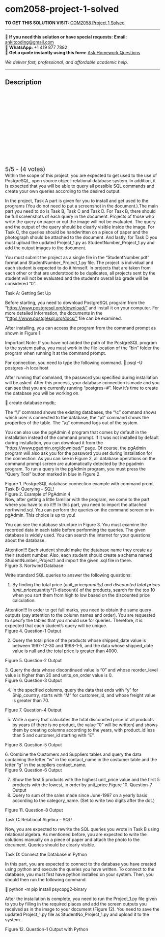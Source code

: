 # com2058-project-1-solved
**TO GET THIS SOLUTION VISIT:** [COM2058 Project 1 Solved](https://www.ankitcodinghub.com/product/com2058-project-1-solved/)


---

📩 **If you need this solution or have special requests:** **Email:** ankitcoding@gmail.com  
📱 **WhatsApp:** +1 419 877 7882  
📄 **Get a quote instantly using this form:** [Ask Homework Questions](https://www.ankitcodinghub.com/services/ask-homework-questions/)

*We deliver fast, professional, and affordable academic help.*

---

<h2>Description</h2>



<div class="kk-star-ratings kksr-auto kksr-align-center kksr-valign-top" data-payload="{&quot;align&quot;:&quot;center&quot;,&quot;id&quot;:&quot;99943&quot;,&quot;slug&quot;:&quot;default&quot;,&quot;valign&quot;:&quot;top&quot;,&quot;ignore&quot;:&quot;&quot;,&quot;reference&quot;:&quot;auto&quot;,&quot;class&quot;:&quot;&quot;,&quot;count&quot;:&quot;4&quot;,&quot;legendonly&quot;:&quot;&quot;,&quot;readonly&quot;:&quot;&quot;,&quot;score&quot;:&quot;5&quot;,&quot;starsonly&quot;:&quot;&quot;,&quot;best&quot;:&quot;5&quot;,&quot;gap&quot;:&quot;4&quot;,&quot;greet&quot;:&quot;Rate this product&quot;,&quot;legend&quot;:&quot;5\/5 - (4 votes)&quot;,&quot;size&quot;:&quot;24&quot;,&quot;title&quot;:&quot;COM2058 Project 1 Solved&quot;,&quot;width&quot;:&quot;138&quot;,&quot;_legend&quot;:&quot;{score}\/{best} - ({count} {votes})&quot;,&quot;font_factor&quot;:&quot;1.25&quot;}">

<div class="kksr-stars">

<div class="kksr-stars-inactive">
            <div class="kksr-star" data-star="1" style="padding-right: 4px">


<div class="kksr-icon" style="width: 24px; height: 24px;"></div>
        </div>
            <div class="kksr-star" data-star="2" style="padding-right: 4px">


<div class="kksr-icon" style="width: 24px; height: 24px;"></div>
        </div>
            <div class="kksr-star" data-star="3" style="padding-right: 4px">


<div class="kksr-icon" style="width: 24px; height: 24px;"></div>
        </div>
            <div class="kksr-star" data-star="4" style="padding-right: 4px">


<div class="kksr-icon" style="width: 24px; height: 24px;"></div>
        </div>
            <div class="kksr-star" data-star="5" style="padding-right: 4px">


<div class="kksr-icon" style="width: 24px; height: 24px;"></div>
        </div>
    </div>

<div class="kksr-stars-active" style="width: 138px;">
            <div class="kksr-star" style="padding-right: 4px">


<div class="kksr-icon" style="width: 24px; height: 24px;"></div>
        </div>
            <div class="kksr-star" style="padding-right: 4px">


<div class="kksr-icon" style="width: 24px; height: 24px;"></div>
        </div>
            <div class="kksr-star" style="padding-right: 4px">


<div class="kksr-icon" style="width: 24px; height: 24px;"></div>
        </div>
            <div class="kksr-star" style="padding-right: 4px">


<div class="kksr-icon" style="width: 24px; height: 24px;"></div>
        </div>
            <div class="kksr-star" style="padding-right: 4px">


<div class="kksr-icon" style="width: 24px; height: 24px;"></div>
        </div>
    </div>
</div>


<div class="kksr-legend" style="font-size: 19.2px;">
            5/5 - (4 votes)    </div>
    </div>
<div class="page" title="Page 1">
<div class="layoutArea">
<div class="column">
Within the scope of this project, you are expected to get used to the use of PostgreSQL, open source object-relational database system. In addition, it is expected that you will be able to query all possible SQL commands and create your own queries according to the desired output.

In the project, Task A part is given for you to install and get used to the programs (You do not need to put a screenshot in the document.).The main part you need to do is Task B, Task C and Task D. For Task B, there should be full screenshots of each query in the document. Projects of those who write the query on paper or cut the image will not be evaluated. The query and the output of the query should be clearly visible inside the image. For Task C, the queries should be handwritten on a piece of paper and the photograph should be attached to the document. And lastly, for Task D you must upload the updated Project_1.py as StudentNumber_Project_1.py and add the output images to the document.

You must submit the project as a single file in the “StudentNumber.pdf” format and StudentNumber_Project_1.py file. The project is individual and each student is expected to do it himself. In projects that are taken from each other or that are understood to be duplicates, all projects sent by the student will not be evaluated and the student’s overall lab grade will be considered “0”.

Task A: Getting Set Up

Before starting, you need to download PostgreSQL program from the “https://www.postgresql.org/download/” and install it on your computer. For more detailed information, the documents in the “https://www.postgresql.org/docs/” file can be examined.

After installing, you can access the program from the command prompt as shown in Figure 1.

Important Note: If you have not added the path of the PostgreSQL program to the system paths, you must work in the file location of the “bin” folder the program when running it at the command prompt.

For connection, you need to type the following command.  psql –U postgres –h localhost

After running that command, the password you specified during installation will be asked. After this process, your database connection is made and you can see that you are currently running “postgres=#”. Now it’s time to create the database you will be working on.

</div>
</div>
</div>
<div class="page" title="Page 2">
<div class="layoutArea">
<div class="column">
 create database mydb;

The “\l” command shows the existing databases, the “\c” command shows which user is connected to the database, the “\d” command shows the properties of the table. The “\q” command logs out of the system.

You can also use the pgAdmin 4 program that comes by default in the installation instead of the command prompt. If it was not installed by default during installation, you can download it from the “https://www.pgadmin.org/download/” page. Of course, the pgAdmin program will also ask you for the password you set during installation for the connection. As you can see in Figure 2, all database operations on the command prompt screen are automatically detected by the pgadmin program. To run a query in the pgAdmin program, you must press the “Query Tool” button marked in blue in Figure 2.

</div>
</div>
<div class="layoutArea">
<div class="column">
Figure 1. PostgreSQL database connection example with command promt

</div>
</div>
</div>
<div class="page" title="Page 3">
<div class="layoutArea">
<div class="column">
Task B: Querying – SQL!

</div>
</div>
<div class="layoutArea">
<div class="column">
Figure 2. Example of PgAdmin 4

</div>
</div>
<div class="layoutArea">
<div class="column">
Now, after getting a little familiar with the program, we come to the part where you have to do it!!! In this part, you need to import the attached northwind.sql. You can perform the queries on the command screen or in pgAdmin. This choice is up to you!

You can see the database structure in Figure 3. You must examine the recorded data in each table before performing the queries. The given database is widely used. You can search the internet for your questions about the database.

</div>
</div>
<div class="section">
<div class="layoutArea">
<div class="column">
Attention!!! Each student should make the database name they create as their student number. Also, each student should create a schema named StudentNumber_Project1 and import the given .sql file in there.

</div>
</div>
</div>
</div>
<div class="page" title="Page 4">
<div class="layoutArea">
<div class="column">
Figure 3. Nortwind Database

Write standard SQL queries to answer the following questions:

1. By finding the total price (unit_price*quantity) and discounted total prices (unit_price*quantity*(1-discount)) of the products, search for the top 10 when you sort them from high to low based on the discounted price calculation.

</div>
</div>
<div class="section">
<div class="layoutArea">
<div class="column">
Attention!!! In order to get full marks, you need to obtain the same query outputs (pay attention to the column names and order). You are requested to specify the tables that you should use for queries. Therefore, it is expected that each student’s query will be unique.

</div>
</div>
</div>
</div>
<div class="page" title="Page 5">
<div class="layoutArea">
<div class="column">
Figure 4. Question-1 Output

2. Query the total price of the products whose shipped_date value is between 1997-12-30 and 1998-1-5, and the data whose shipped_date value is null and the total price is greater than 4000.

Figure 5. Question-2 Output

</div>
</div>
</div>
<div class="page" title="Page 6">
<div class="layoutArea">
<div class="column">
3. Query the data whose discontinued value is “0” and whose reorder_level value is higher than 20 and units_on_order value is 0.

</div>
</div>
<div class="layoutArea">
<div class="column">
Figure 6. Question-3 Output

4. In the specified columns, query the data that ends with “y” for Ship_country, starts with “M” for customer_id, and whose freight value is greater than 70.

</div>
</div>
</div>
<div class="page" title="Page 7">
<div class="layoutArea">
<div class="column">
Figure 7. Question-4 Output

5. Write a query that calculates the total discounted price of all products by years (if there is no product, the value “0” will be written) and shows them by creating columns according to the years, with product_id less than 5 and customer_id starting with “E”.

Figure 8. Question-5 Output

</div>
</div>
</div>
<div class="page" title="Page 8">
<div class="layoutArea">
<div class="column">
6. Combine the Customers and Suppliers tables and query the data containing the letter “w” in the contact_name in the costumer table and the letter “g” in the suppliers contact_name.

</div>
</div>
<div class="layoutArea">
<div class="column">
Figure 9. Question-6 Output

<ol start="7">
<li>Show the first 5 products with the highest unit_price value and the first 5 products with the lowest, in order by unit_price.Figure 10. Question-7 Output</li>
<li>Query to sum of the sales made since June-1997 on a yearly basis according to the category_name. (Set to write two digits after the dot.)</li>
</ol>
</div>
</div>
</div>
<div class="page" title="Page 9">
<div class="layoutArea">
<div class="column">
Figure 11. Question-8 Output

Task C: Relational Algebra – SQL!

Now, you are expected to rewrite the SQL queries you wrote in Task B using relational algebra. As mentioned before, you are expected to write the solutions manually on a piece of paper and attach the photo to the document. Queries should be clearly visible.

Task D: Connect the Database in Python

In this part, you are expected to connect to the database you have created using python and execute the queries you have written. To connect to the database, you must first have python installed on your system. Then, you should then run the following command.

 python -m pip install psycopg2-binary

After the installation is complete, you need to run the Project_1.py file given to you by filling in the required places and add the screen outputs you received as in the image to your document (Figure 12). You need to save the updated Project_1.py file as StudentNo_Project_1.py and upload it to the system.

</div>
</div>
</div>
<div class="page" title="Page 10">
<div class="layoutArea">
<div class="column">
Figure 12. Question-1 Output with Python

</div>
</div>
</div>
